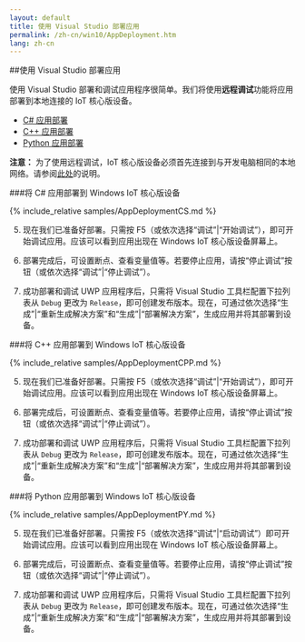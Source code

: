 ```yaml
---
layout: default
title: 使用 Visual Studio 部署应用
permalink: /zh-cn/win10/AppDeployment.htm
lang: zh-cn
---
```


##使用 Visual Studio 部署应用

使用 Visual Studio 部署和调试应用程序很简单。我们将使用**远程调试**功能将应用部署到本地连接的 IoT 核心版设备。

* [C\# 应用部署](#csharp)
* [C++ 应用部署](#cpp)
* [Python 应用部署](#python)

**注意：** 为了使用远程调试，IoT 核心版设备必须首先连接到与开发电脑相同的本地网络。请参阅[此处]({{site.baseurl}}/{{page.lang}}/win10/ConnectToDevice.htm)的说明。

<a name="csharp"/>

###将 C\# 应用部署到 Windows IoT 核心版设备 

{% include_relative samples/AppDeploymentCS.md %}

5. 现在我们已准备好部署。只需按 F5（或依次选择“调试”\|“开始调试”），即可开始调试应用。应该可以看到应用出现在 Windows IoT 核心版设备屏幕上。

6. 部署完成后，可设置断点、查看变量值等。若要停止应用，请按“停止调试”按钮（或依次选择“调试”\|“停止调试”）。

7. 成功部署和调试 UWP 应用程序后，只需将 Visual Studio 工具栏配置下拉列表从 `Debug` 更改为 `Release`，即可创建发布版本。现在，可通过依次选择“生成”\|“重新生成解决方案”和“生成”\|“部署解决方案”，生成应用并将其部署到设备。

<a name="cpp"/>

###将 C++ 应用部署到 Windows IoT 核心版设备

{% include_relative samples/AppDeploymentCPP.md %}

5. 现在我们已准备好部署。只需按 F5（或依次选择“调试”\|“开始调试”），即可开始调试应用。应该可以看到应用出现在 Windows IoT 核心版设备屏幕上。

6. 部署完成后，可设置断点、查看变量值等。若要停止应用，请按“停止调试”按钮（或依次选择“调试”\|“停止调试”）。

7. 成功部署和调试 UWP 应用程序后，只需将 Visual Studio 工具栏配置下拉列表从 `Debug` 更改为 `Release`，即可创建发布版本。现在，可通过依次选择“生成”\|“重新生成解决方案”和“生成”\|“部署解决方案”，生成应用并将其部署到设备。

<a name="python"/>

###将 Python 应用部署到 Windows IoT 核心版设备

{% include_relative samples/AppDeploymentPY.md %}

5. 现在我们已准备好部署。只需按 F5（或依次选择“调试”\|“启动调试”）即可开始调试应用。应该可以看到应用出现在 Windows IoT 核心版设备屏幕上。

6. 部署完成后，可设置断点、查看变量值等。若要停止应用，请按“停止调试”按钮（或依次选择“调试”\|“停止调试”）。

7. 成功部署和调试 UWP 应用程序后，只需将 Visual Studio 工具栏配置下拉列表从 `Debug` 更改为 `Release`，即可创建发布版本。现在，可通过依次选择“生成”\|“重新生成解决方案”和“生成”\|“部署解决方案”，生成应用并将其部署到设备。
